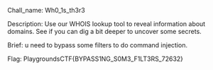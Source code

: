 Chall_name: Wh0_1s_th3r3

Description:
Use our WHOIS lookup tool to reveal information about domains. See if you can dig a bit deeper to uncover some secrets.

Brief:
u need to bypass some filters to do command injection.

Flag:
PlaygroundsCTF{BYPASS1NG_S0M3_F1LT3RS_72632}
